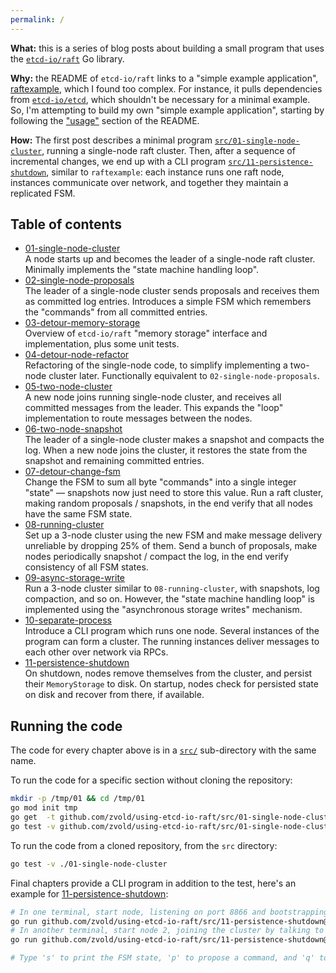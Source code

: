 ```yaml
---
permalink: /
---
```


**What:** this is a series of blog posts about building a small program that uses the [`etcd-io/raft`](https://github.com/etcd-io/raft) Go library.

**Why:** the README of `etcd-io/raft` links to a "simple example application", [raftexample](https://github.com/etcd-io/etcd/tree/main/contrib/raftexample), which I found too complex. For instance, it pulls dependencies from [`etcd-io/etcd`](https://github.com/etcd-io/etcd), which shouldn't be necessary for a minimal example. So, I'm attempting to build my own "simple example application", starting by following the ["usage"](https://github.com/etcd-io/raft#usage) section of the README.

**How:** The first post describes a minimal program [`src/01-single-node-cluster`](https://github.com/zvold/using-etcd-io-raft/blob/main/src/01-single-node-cluster), running a single-node raft cluster. Then, after a sequence of incremental changes, we end up with a CLI program [`src/11-persistence-shutdown`](https://github.com/zvold/using-etcd-io-raft/blob/main/src/11-persistence-shutdown), similar to `raftexample`: each instance runs one raft node, instances communicate over network, and together they maintain a replicated FSM.
## Table of contents
- [01-single-node-cluster](01-single-node-cluster) \
  A node starts up and becomes the leader of a single-node raft cluster. Minimally implements the "state machine handling loop".
- [02-single-node-proposals](02-single-node-proposals) \
  The leader of a single-node cluster sends proposals and receives them as committed log entries. Introduces a simple FSM which remembers the "commands" from all committed entries.
- [03-detour-memory-storage](03-detour-memory-storage) \
  Overview of `etcd-io/raft` "memory storage" interface and implementation, plus some unit tests.
- [04-detour-node-refactor](04-detour-node-refactor) \
  Refactoring of the single-node code, to simplify implementing a two-node cluster later. Functionally equivalent to `02-single-node-proposals`.
- [05-two-node-cluster](05-two-node-cluster) \
  A new node joins running single-node cluster, and receives all committed messages from the leader. This expands the "loop" implementation to route messages between the nodes.
- [06-two-node-snapshot](06-two-node-snapshot) \
  The leader of a single-node cluster makes a snapshot and compacts the log. When a new node joins the cluster, it restores the state from the snapshot and remaining committed entries.
- [07-detour-change-fsm](07-detour-change-fsm) \
  Change the FSM to sum all byte "commands" into a single integer "state" — snapshots now just need to store this value. Run a raft cluster, making random proposals / snapshots, in the end verify that all nodes have the same FSM state.
- [08-running-cluster](08-running-cluster) \
  Set up a 3-node cluster using the new FSM and make message delivery unreliable by dropping 25% of them. Send a bunch of proposals, make nodes periodically snapshot / compact the log, in the end verify consistency of all FSM states.
- [09-async-storage-write](09-async-storage-write) \
  Run a 3-node cluster similar to `08-running-cluster`, with snapshots, log compaction, and so on. However, the "state machine handling loop" is implemented using the "asynchronous storage writes" mechanism.
- [10-separate-process](10-separate-process) \
  Introduce a CLI program which runs one node. Several instances of the program can form a cluster. The running instances deliver messages to each other over network via RPCs.
- [11-persistence-shutdown](11-persistence-shutdown) \
  On shutdown, nodes remove themselves from the cluster, and persist their `MemoryStorage` to disk. On startup, nodes check for persisted state on disk and recover from there, if available.
## Running the code
The code for every chapter above is in a [`src/`](https://github.com/zvold/using-etcd-io-raft/blob/main/src/) sub-directory with the same name.

To run the code for a specific section without cloning the repository:
 ```bash
 mkdir -p /tmp/01 && cd /tmp/01
 go mod init tmp
 go get  -t github.com/zvold/using-etcd-io-raft/src/01-single-node-cluster@latest
 go test -v github.com/zvold/using-etcd-io-raft/src/01-single-node-cluster
 ```

To run the code from a cloned repository, from the `src` directory:
 ```bash
 go test -v ./01-single-node-cluster
 ```

Final chapters provide a CLI program in addition to the test, here's an example for [11-persistence-shutdown](11-persistence-shutdown):
```bash
# In one terminal, start node, listening on port 8866 and bootstrapping the raft cluster.
go run github.com/zvold/using-etcd-io-raft/src/11-persistence-shutdown@latest --bootstrap --port=8866
# In another terminal, start node 2, joining the cluster by talking to node 1 at localhost:8866.
go run github.com/zvold/using-etcd-io-raft/src/11-persistence-shutdown@latest --id=2 --join=1=localhost:8866

# Type 's' to print the FSM state, 'p' to propose a command, and 'q' to shutdown the node.
```
